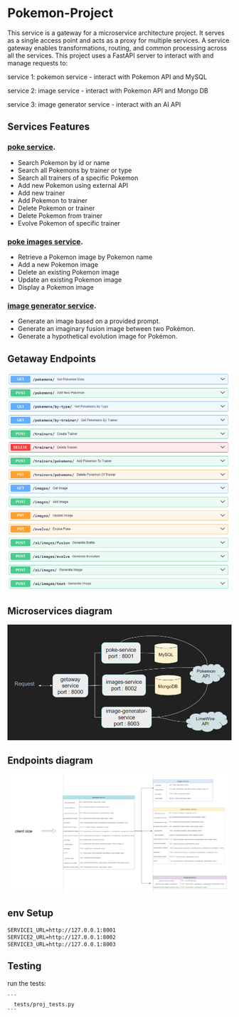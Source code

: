 # Pokemon-Project

This service is a gateway for a microservice architecture project. It serves as a single access point and acts as a proxy for multiple services. A service gateway enables transformations, routing, and common processing across all the services. This project uses a FastAPI server to interact with and manage requests to:

service 1: pokemon service - interact with Pokemon API and MySQL

service 2: image service - interact with Pokemon API and Mongo DB

service 3: image generator service - interact with an AI API

## Services Features

  ### [poke service](https://github.com/Janamawasy/pokemon_service/tree/main).
  
  - Search Pokemon by id or name
  - Search all Pokemons by trainer or type
  - Search all trainers of a specific Pokemon
  - Add new Pokemon using external API
  - Add new trainer
  - Add Pokemon to trainer
  - Delete Pokemon or trainer
  - Delete Pokemon from trainer
  - Evolve Pokemon of specific trainer

  ### [poke images service](https://github.com/Janamawasy/poke_images_service).
  
  - Retrieve a Pokemon image by Pokemon name
  - Add a new Pokemon image
  - Delete an existing Pokemon image
  - Update an existing Pokemon image
  - Display a Pokemon image

  ### [image generator service](https://github.com/Janamawasy/generate-images-service).
    
  - Generate an image based on a provided prompt.
  - Generate an imaginary fusion image between two Pokémon.
  - Generate a hypothetical evolution image for Pokémon.

## Getaway Endpoints
![Description of the image](/endpoints-8000.png)

## Microservices diagram
![Description of the image](/microservices-diagram.png)

## Endpoints diagram
![Description of the image](/endpoints_diagram.png)

## env Setup

  ```
  SERVICE1_URL=http://127.0.0.1:8001
  SERVICE2_URL=http://127.0.0.1:8002
  SERVICE3_URL=http://127.0.0.1:8003
  ```


## Testing

run the tests:

    ```
      tests/proj_tests.py
    ```
